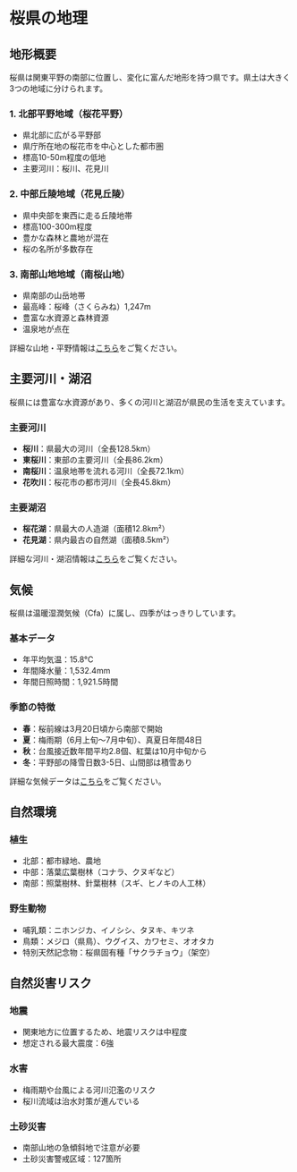 # 桜県の地理

## 地形概要

桜県は関東平野の南部に位置し、変化に富んだ地形を持つ県です。県土は大きく3つの地域に分けられます。

### 1. 北部平野地域（桜花平野）
- 県北部に広がる平野部
- 県庁所在地の桜花市を中心とした都市圏
- 標高10-50m程度の低地
- 主要河川：桜川、花見川

### 2. 中部丘陵地域（花見丘陵）
- 県中央部を東西に走る丘陵地帯
- 標高100-300m程度
- 豊かな森林と農地が混在
- 桜の名所が多数存在

### 3. 南部山地地域（南桜山地）
- 県南部の山岳地帯
- 最高峰：桜峰（さくらみね）1,247m
- 豊富な水資源と森林資源
- 温泉地が点在

詳細な山地・平野情報は[こちら](./mountains-and-plains.md)をご覧ください。

## 主要河川・湖沼

桜県には豊富な水資源があり、多くの河川と湖沼が県民の生活を支えています。

### 主要河川
- **桜川**：県最大の河川（全長128.5km）
- **東桜川**：東部の主要河川（全長86.2km）
- **南桜川**：温泉地帯を流れる河川（全長72.1km）
- **花吹川**：桜花市の都市河川（全長45.8km）

### 主要湖沼
- **桜花湖**：県最大の人造湖（面積12.8km²）
- **花見湖**：県内最古の自然湖（面積8.5km²）

詳細な河川・湖沼情報は[こちら](./rivers-and-lakes.md)をご覧ください。

## 気候

桜県は温暖湿潤気候（Cfa）に属し、四季がはっきりしています。

### 基本データ
- 年平均気温：15.8°C
- 年間降水量：1,532.4mm
- 年間日照時間：1,921.5時間

### 季節の特徴
- **春**：桜前線は3月20日頃から南部で開始
- **夏**：梅雨期（6月上旬～7月中旬）、真夏日年間48日
- **秋**：台風接近数年間平均2.8個、紅葉は10月中旬から
- **冬**：平野部の降雪日数3-5日、山間部は積雪あり

詳細な気候データは[こちら](./climate.md)をご覧ください。

## 自然環境

### 植生
- 北部：都市緑地、農地
- 中部：落葉広葉樹林（コナラ、クヌギなど）
- 南部：照葉樹林、針葉樹林（スギ、ヒノキの人工林）

### 野生動物
- 哺乳類：ニホンジカ、イノシシ、タヌキ、キツネ
- 鳥類：メジロ（県鳥）、ウグイス、カワセミ、オオタカ
- 特別天然記念物：桜県固有種「サクラチョウ」（架空）

## 自然災害リスク

### 地震
- 関東地方に位置するため、地震リスクは中程度
- 想定される最大震度：6強

### 水害
- 梅雨期や台風による河川氾濫のリスク
- 桜川流域は治水対策が進んでいる

### 土砂災害
- 南部山地の急傾斜地で注意が必要
- 土砂災害警戒区域：127箇所